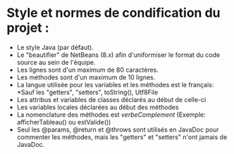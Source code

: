 # Style et normes de condification du projet :

* Le style Java (par défaut). 
* Le "beautifier" de NetBeans (8.x) afin d'uniformiser le format du code source au sein de l'équipe.
* Les lignes sont d'un maximum de 80 caractères.
* Les méthodes sont d'un maximum de 10 lignes.
* La langue utilisée pour les variables et les méthodes est le français:
  *Sauf les "getters", "setters", toString(), Utf8File
* Les attribus et variables de classes déclarés au début de celle-ci
* Les variables locales déclarées au début des méthodes
* La nomenclature des méthodes est *verbeComplement* (Exemple: afficherTableau() ou estValide())
* Seul les @params, @return et @throws sont utilisés en JavaDoc pour commenter les méthodes, mais les "getters" et "setters" n'ont jamais de JavaDoc.
